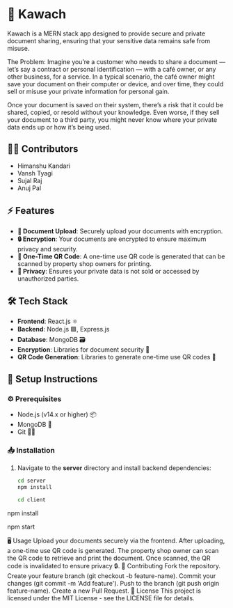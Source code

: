 # 🚀 Kawach

Kawach is a MERN stack app designed to provide secure and private document sharing, ensuring that your sensitive data remains safe from misuse.

The Problem:
Imagine you’re a customer who needs to share a document — let’s say a contract or personal identification — with a café owner, or any other business, for a service. In a typical scenario, the café owner might save your document on their computer or device, and over time, they could sell or misuse your private information for personal gain.

Once your document is saved on their system, there’s a risk that it could be shared, copied, or resold without your knowledge. Even worse, if they sell your document to a third party, you might never know where your private data ends up or how it’s being used.

## 👨‍💻 Contributors
- Himanshu Kandari
- Vansh Tyagi
- Sujal Raj
- Anuj Pal

## ⚡ Features
- **📄 Document Upload**: Securely upload your documents with encryption.
- **🔒 Encryption**: Your documents are encrypted to ensure maximum privacy and security.
- **📱 One-Time QR Code**: A one-time use QR code is generated that can be scanned by property shop owners for printing.
- **🔑 Privacy**: Ensures your private data is not sold or accessed by unauthorized parties.

## 🛠️ Tech Stack
- **Frontend**: React.js ⚛️
- **Backend**: Node.js 🟩, Express.js
- **Database**: MongoDB 🗃️
- **Encryption**: Libraries for document security 🔐
- **QR Code Generation**: Libraries to generate one-time use QR codes 📸

## 🔧 Setup Instructions

### ⚙️ Prerequisites
- Node.js (v14.x or higher) 📦
- MongoDB 🌱
- Git 🧑‍💻

### 📥 Installation

1. Navigate to the **server** directory and install backend dependencies:
   ```bash
   cd server
   npm install

   cd client
npm install

npm start


🖥️ Usage
Upload your documents securely via the frontend.
After uploading, a one-time use QR code is generated.
The property shop owner can scan the QR code to retrieve and print the document.
Once scanned, the QR code is invalidated to ensure privacy 🔒.
🤝 Contributing
Fork the repository.
Create your feature branch (git checkout -b feature-name).
Commit your changes (git commit -m 'Add feature').
Push to the branch (git push origin feature-name).
Create a new Pull Request.
📜 License
This project is licensed under the MIT License - see the LICENSE file for details.




